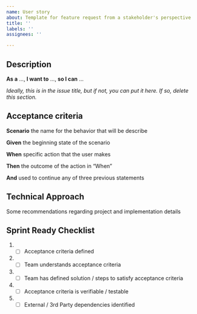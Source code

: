```yaml
---
name: User story
about: Template for feature request from a stakeholder's perspective
title: ''
labels: ''
assignees: ''

---
```


## Description

**As a** ..., **I want to** ..., **so I can** ...

_Ideally, this is in the issue title, but if not, you can put it here. If so, delete this section._

## Acceptance criteria

**Scenario** the name for the behavior that will be describe

**Given** the beginning state of the scenario

**When** specific action that the user makes

**Then** the outcome of the action in “When”

**And** used to continue any of three previous statements

## Technical Approach

Some recommendations regarding project and implementation details

## Sprint Ready Checklist

1. - [ ] Acceptance criteria defined
2. - [ ] Team understands acceptance criteria
3. - [ ] Team has defined solution / steps to satisfy acceptance criteria
4. - [ ] Acceptance criteria is verifiable / testable
5. - [ ] External / 3rd Party dependencies identified
